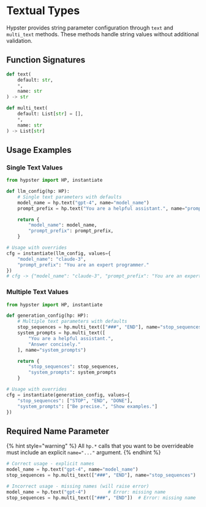 # Textual Types

Hypster provides string parameter configuration through `text` and `multi_text` methods. These methods handle string values without additional validation.

## Function Signatures

```python
def text(
    default: str,
    *,
    name: str
) -> str

def multi_text(
    default: List[str] = [],
    *,
    name: str
) -> List[str]
```

## Usage Examples

### Single Text Values

```python
from hypster import HP, instantiate

def llm_config(hp: HP):
    # Single text parameters with defaults
    model_name = hp.text("gpt-4", name="model_name")
    prompt_prefix = hp.text("You are a helpful assistant.", name="prompt_prefix")

    return {
        "model_name": model_name,
        "prompt_prefix": prompt_prefix,
    }

# Usage with overrides
cfg = instantiate(llm_config, values={
    "model_name": "claude-3",
    "prompt_prefix": "You are an expert programmer."
})
# cfg -> {"model_name": "claude-3", "prompt_prefix": "You are an expert programmer."}
```

### Multiple Text Values

```python
from hypster import HP, instantiate

def generation_config(hp: HP):
    # Multiple text parameters with defaults
    stop_sequences = hp.multi_text(["###", "END"], name="stop_sequences")
    system_prompts = hp.multi_text([
        "You are a helpful assistant.",
        "Answer concisely."
    ], name="system_prompts")

    return {
        "stop_sequences": stop_sequences,
        "system_prompts": system_prompts
    }

# Usage with overrides
cfg = instantiate(generation_config, values={
    "stop_sequences": ["STOP", "END", "DONE"],
    "system_prompts": ["Be precise.", "Show examples."]
})
```

## Required Name Parameter

{% hint style="warning" %}
All `hp.*` calls that you want to be overrideable must include an explicit `name="..."` argument.
{% endhint %}

```python
# Correct usage - explicit names
model_name = hp.text("gpt-4", name="model_name")
stop_sequences = hp.multi_text(["###", "END"], name="stop_sequences")

# Incorrect usage - missing names (will raise error)
model_name = hp.text("gpt-4")        # Error: missing name
stop_sequences = hp.multi_text(["###", "END"])  # Error: missing name
```
